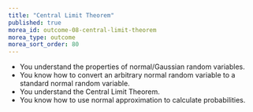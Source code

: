 ```yaml
---
title: "Central Limit Theorem"
published: true
morea_id: outcome-08-central-limit-theorem
morea_type: outcome
morea_sort_order: 80
---
```


  * You understand the properties of normal/Gaussian random variables.
  * You know how to convert an arbitrary normal random variable to a standard normal random variable.
  * You understand the Central Limit Theorem.
  * You know how to use normal approximation to calculate probabilities.
